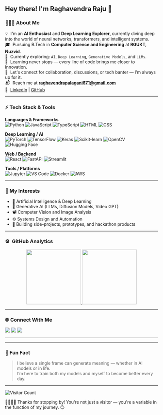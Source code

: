 <h2>Hey there! I'm Raghavendra Raju 👋</h2>

### 👨🏻‍💻 About Me

💡 &nbsp;I'm an **AI Enthusiast** and **Deep Learning Explorer**, currently diving deep into the world of neural networks, transformers, and intelligent systems.  
🎓 &nbsp;Pursuing B.Tech in **Computer Science and Engineering** at **RGUKT, Nuzvid**.  
🚀 &nbsp;Currently exploring: `AI`, `Deep Learning`, `Generative Models`, and `LLMs`.  
🌱 &nbsp;Learning never stops — every line of code brings me closer to innovation.  
💬 &nbsp;Let's connect for collaboration, discussions, or tech banter — I’m always up for it.  
📬 &nbsp;Reach me at **raghavendrapalagani671@gmail.com**  
🔗 &nbsp;[LinkedIn](www.linkedin.com/in/raghavendrapalagani/) | [GitHub](https://github.com/raghavendra-24)

---

### ⚡ Tech Stack & Tools

**Languages & Frameworks**  
![Python](https://img.shields.io/badge/-Python-3776AB?style=flat-square&logo=python&logoColor=white)
![JavaScript](https://img.shields.io/badge/-JavaScript-F7DF1E?style=flat-square&logo=javascript&logoColor=black)
![TypeScript](https://img.shields.io/badge/-TypeScript-3178C6?style=flat-square&logo=typescript&logoColor=white)
![HTML](https://img.shields.io/badge/-HTML5-E34F26?style=flat-square&logo=html5&logoColor=white)
![CSS](https://img.shields.io/badge/-CSS3-1572B6?style=flat-square&logo=css3)

**Deep Learning / AI**  
![PyTorch](https://img.shields.io/badge/-PyTorch-EE4C2C?style=flat-square&logo=pytorch&logoColor=white)
![TensorFlow](https://img.shields.io/badge/-TensorFlow-FF6F00?style=flat-square&logo=tensorflow&logoColor=white)
![Keras](https://img.shields.io/badge/-Keras-D00000?style=flat-square&logo=keras&logoColor=white)
![Scikit-learn](https://img.shields.io/badge/-Scikit--learn-F7931E?style=flat-square&logo=scikitlearn&logoColor=white)
![OpenCV](https://img.shields.io/badge/-OpenCV-5C3EE8?style=flat-square&logo=opencv&logoColor=white)
![Hugging Face](https://img.shields.io/badge/-Hugging%20Face-FCC624?style=flat-square&logo=huggingface)

**Web / Backend**  
![React](https://img.shields.io/badge/-React-61DAFB?style=flat-square&logo=react)
![FastAPI](https://img.shields.io/badge/-FastAPI-009688?style=flat-square&logo=fastapi)
![Streamlit](https://img.shields.io/badge/-Streamlit-FF4B4B?style=flat-square&logo=streamlit&logoColor=white)

**Tools / Platforms**  
![Jupyter](https://img.shields.io/badge/-Jupyter-F37626?style=flat-square&logo=jupyter&logoColor=white)
![VS Code](https://img.shields.io/badge/-VS%20Code-007ACC?style=flat-square&logo=visual-studio-code)
![Docker](https://img.shields.io/badge/-Docker-2496ED?style=flat-square&logo=docker&logoColor=white)
![AWS](https://img.shields.io/badge/-AWS-232F3E?style=flat-square&logo=amazon-aws)

---

### 🧠 My Interests

- 🤖 Artificial Intelligence & Deep Learning  
- 🧬 Generative AI (LLMs, Diffusion Models, Video GPT)  
- 📽️ Computer Vision and Image Analysis  
- ⚙️ Systems Design and Automation  
- 🎨 Building side-projects, prototypes, and hackathon products

---



### ⚙️ &nbsp;GitHub Analytics

<p align="center">
<a href="https://github.com/AVS1508">
  <img height="180em" src="https://github-readme-stats-eight-theta.vercel.app/api?username=raghavendra-24&show_icons=true&theme=algolia&include_all_commits=true&count_private=true%22"/>
  <img height="180em" src="https://github-readme-stats-eight-theta.vercel.app/api/top-langs/?username=raghavendra-24&layout=compact&langs_count=8&theme=algolia"/>
</a>
</p>


---

### 🌐 Connect With Me

<p>
  <a href="https://github.com/raghavendra-24"><img src="https://img.shields.io/badge/GitHub-raghavendra_24-black?style=flat-square&logo=github"></a>
  <a href="https://www.instagram.com/raghavendra_24_/"><img src="https://img.shields.io/badge/Instagram-raghavendra_24_-E4405F?style=flat-square&logo=instagram&logoColor=white"></a>
  <a href="mailto:raghavendrapalagani671@gmail.com"><img src="https://img.shields.io/badge/Gmail-raghavendrapalagani671@gmail.com-D14836?style=flat-square&logo=gmail&logoColor=white"></a>
<!--   <a href="https://x.com/palagani_raju"><img src="https://img.shields.io/badge/Twitter-@palagani_raju-1DA1F2?style=flat-square&logo=twitter&logoColor=white"></a> -->
</p>

---


---

### 🌟 Fun Fact

> I believe a single frame can generate meaning — whether in AI models or in life.  
> I’m here to train both my models and myself to become better every day.

---

![Visitor Count](https://komarev.com/ghpvc/?username=raghavendra-24)

🫱🏼‍🫲🏼 Thanks for stopping by! You're not just a visitor — you're a variable in the function of my journey. 😉
